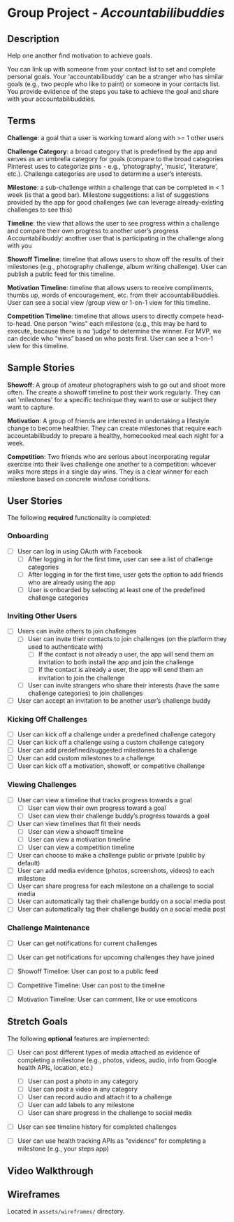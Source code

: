 # Group Project - *Accountabilibuddies*

## Description

Help one another find motivation to achieve goals.

You can link up with someone from your contact list to set and complete personal goals. Your ‘accountabilibuddy’ can be a stranger who has similar goals (e.g., two people who like to paint) or someone in your contacts list. You provide evidence of the steps you take to achieve the goal and share with your accountabilibuddies.

## Terms

**Challenge**: a goal that a user is working toward along with >= 1 other users

**Challenge Category**: a broad category that is predefined by the app and serves as an umbrella category for goals (compare to the broad categories Pinterest uses to categorize pins - e.g., ‘photography’, ‘music’, ‘literature’, etc.). Challenge categories are used to determine a user’s interests.

**Milestone**: a sub-challenge within a challenge that can be completed in < 1 week (is that a good bar).
Milestone suggestions: a list of suggestions provided by the app for good challenges (we can leverage already-existing challenges to see this)

**Timeline**: the view that allows the user to see progress within a challenge and compare their own progress to another user’s progress
Accountabilibuddy: another user that is participating in the challenge along with you

**Showoff Timeline**: timeline that allows users to show off the results of their milestones (e.g., photography challenge, album writing challenge). User can publish a public feed for this timeline.

**Motivation Timeline**: timeline that allows users to receive compliments, thumbs up, words of encouragement, etc. from their accountabilibuddies. User can see a social view /group view or 1-on-1 view for this timeline.

**Competition Timeline**: timeline that allows users to directly compete head-to-head. One person “wins” each milestone (e.g., this may be hard to execute, because there is no ‘judge’ to determine the winner. For MVP, we can decide who “wins” based on who posts first. User can see a 1-on-1 view for this timeline.

## Sample Stories

**Showoff**: A group of amateur photographers wish to go out and shoot more often. The create a showoff timeline to post their work regularly. They can set 'milestones' for a specific technique they want to use or subject they want to capture.

**Motivation**: A group of friends are interested in undertaking a lifestyle change to become healthier. They can create milestones that require each accountabilibuddy to prepare a healthy, homecooked meal each night for a week.

**Competition**: Two friends who are serious about incorporating regular exercise into their lives challenge one another to a competition: whoever walks more steps in a single day wins. They is a clear winner for each milestone based on concrete win/lose conditions.

## User Stories

The following **required** functionality is completed:

### Onboarding

* [ ] User can log in using OAuth with Facebook
  * [ ] After logging in for the first time, user can see a list of challenge categories
  * [ ] After logging in for the first time, user gets the option to add friends who are already using the app
  * [ ] User is onboarded by selecting at least one of the predefined challenge categories

### Inviting Other Users

* [ ] Users can invite others to join challenges
  * [ ] User can invite their contacts to join challenges (on the platform they used to authenticate with)
    * [ ] If the contact is not already a user, the app will send them an invitation to both install the app and join the challenge
    * [ ] If the contact is already a user, the app will send them an invitation to join the challenge
  * [ ] User can invite strangers who share their interests (have the same challenge categories) to join challenges
* [ ] User can accept an invitation to be another user’s challenge buddy

### Kicking Off Challenges

* [ ] User can kick off a challenge under a predefined challenge category
* [ ] User can kick off a challenge using a custom challenge category
* [ ] User can add predefined/suggested milestones to a challenge
* [ ] User can add custom milestones to a challenge
* [ ] User can kick off a motivation, showoff, or competitive challenge

### Viewing Challenges

* [ ] User can view a timeline that tracks progress towards a goal
  * [ ] User can view their own progress toward a goal
  * [ ] User can view their challenge buddy’s progress towards a goal
* [ ] User can view timelines that fit their needs
  * [ ] User can view a showoff timeline
  * [ ] User can view a motivation timeline
  * [ ] User can view a competition timeline
* [ ] User can choose to make a challenge public or private (public by default)
* [ ] User can add media evidence (photos, screenshots, videos) to each milestone
* [ ] User can share progress for each milestone on a challenge to social media
* [ ] User can automatically tag their challenge buddy on a social media post
* [ ] User can automatically tag their challenge buddy on a social media post

### Challenge Maintenance

* [ ] User can get notifications for current challenges
* [ ] User can get notifications for upcoming challenges they have joined
* [ ] Showoff Timeline: User can post to a public feed
* [ ] Competitive Timeline: User can post to the timeline
* [ ] Motivation Timeline: User can comment, like or use emoticons


## Stretch Goals

The following **optional** features are implemented:

* [ ] User can post different types of media attached as evidence of completing a milestone (e.g., photos, videos, audio, info from Google health APIs, location, etc.)
    * [ ] User can post a photo in any category
    * [ ] User can post a video in any category
    * [ ] User can record audio and attach it to a challenge
    * [ ] User can add labels to any milestone
    * [ ] User can share progress in the challenge to social media
* [ ] User can see timeline history for completed challenges
* [ ] User can use health tracking APIs as "evidence" for completing a milestone (e.g., your steps app)


## Video Walkthrough

## Wireframes

Located in `assets/wireframes/` directory.